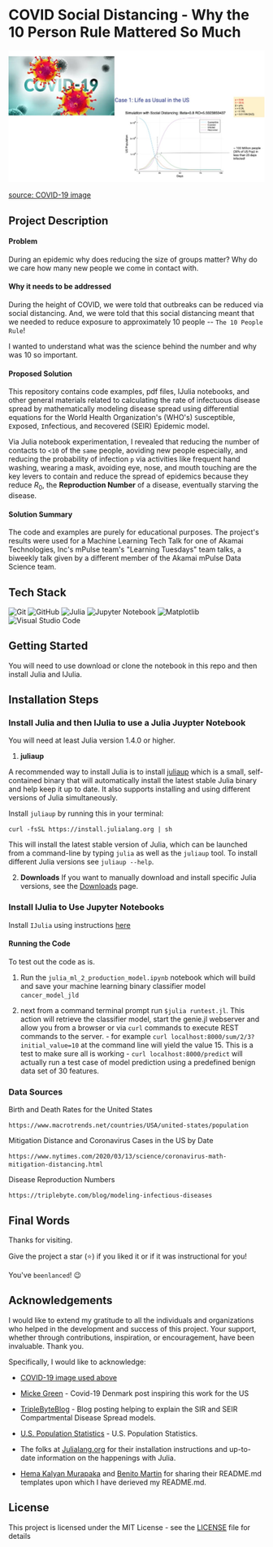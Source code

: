 # COVID Social Distancing - Why the 10 Person Rule Mattered So Much

<p>
    <img  alt="Covid Figure" src="./covid_distancing.jpg"/>
</p>

[source: COVID-19 image](https://www.google.com/imgres?q=covid&imgurl=https%3A%2F%2Ffox2now.com%2Fwp-content%2Fuploads%2Fsites%2F14%2F2020%2F03%2FCHIP-Coronavirus-COVID-19.png%3Fstrip%3D1&imgrefurl=https%3A%2F%2Ffox2now.com%2Fnews%2Fst-louis-covid-19-task-force-reports-more-than-2500-patients-discharged-home%2F&docid=unbELyPWmh7GkM&tbnid=Asdn27nEfrmjYM&vet=12ahUKEwjllvnZ0rqNAxWx4ckDHaFSOmQ4FBAzegQINxAA..i&w=1920&h=1080&hcb=2&itg=1&ved=2ahUKEwjllvnZ0rqNAxWx4ckDHaFSOmQ4FBAzegQINxAA)
## Project Description

#### Problem

During an epidemic why does reducing the size of groups matter? Why do we care how many new people we come in contact with.

#### Why it needs to be addressed

During the height of COVID, we were told that outbreaks can be reduced via social distancing. And, we were told that this social distancing meant that we needed to reduce exposure to approximately 10 people -- `The 10 People Rule`!

I wanted to understand what was the science behind the number and why was 10 so important.

#### Proposed Solution

This repository contains code examples, pdf files, IJulia notebooks, and other general materials related to calculating the rate of infectuous disease spread by mathematically modeling disease spread using differential equations for the World Health Organization's (WHO's) `S`usceptible, `E`xposed, `I`nfectious, and `R`ecovered (SEIR) Epidemic model.

Via Julia notebook experimentation, I revealed that reducing the number of contacts to `<10` of the `same` people, aoviding new people especially, and reducing the probability of infection `p` via activities like frequent hand washing, wearing a mask, avoiding eye, nose, and mouth touching are the key levers to contain and reduce the spread of epidemics because they reduce $R_0$, the **Reproduction Number** of a disease, eventually starving the disease.

#### Solution Summary

The code and examples are purely for educational purposes. The project's results were used for a Machine Learning Tech Talk for one of Akamai Technologies, Inc's mPulse team's "Learning Tuesdays" team talks, a biweekly talk given by a different member of the Akamai mPulse Data Science team.

## Tech Stack

![Git](https://img.shields.io/badge/git-%23F05033.svg?style=for-the-badge&logo=git&logoColor=white)
![GitHub](https://img.shields.io/badge/GitHub-%23121011.svg?logo=github&logoColor=white)
![Julia](https://img.shields.io/badge/-Julia-9558B2?style=for-the-badge&logo=julia&logoColor=white)
![Jupyter Notebook](https://img.shields.io/badge/jupyter-%23FA0F00.svg?style=for-the-badge&logo=jupyter&logoColor=white)
![Matplotlib](https://custom-icon-badges.demolab.com/badge/Matplotlib-71D291?logo=matplotlib&logoColor=fff)
![Visual Studio Code](https://img.shields.io/badge/Visual%20Studio%20Code-0078d7.svg?style=for-the-badge&logo=visual-studio-code&logoColor=white)

## Getting Started

You will need to use download or clone the notebook in this repo and then install Julia and IJulia.

## Installation Steps

### Install Julia and then IJulia to use a Julia Juypter Notebook

You will need at least Julia version 1.4.0 or higher.

1. **juliaup**

A recommended way to install Julia is to install [juliaup](https://github.com/JuliaLang/juliaup) which is a small, self-contained binary that will automatically install the latest stable Julia binary and help keep it up to date. It also supports installing and using different versions of Julia simultaneously.

Install `juliaup` by running this in your terminal:

```
curl -fsSL https://install.julialang.org | sh

```

This will install the latest stable version of Julia, which can be launched from a command-line by typing `julia` as well as the `juliaup` tool. To install different Julia versions see `juliaup --help`.

2. **Downloads**
   If you want to manually download and install specific Julia versions, see the [Downloads](https://julialang.org/downloads/) page.

### Install IJulia to Use Jupyter Notebooks

Install `IJulia` using instructions [here](https://github.com/JuliaLang/IJulia.jl)

#### Running the Code

To test out the code as is. <br>

1. Run the `julia_ml_2_production_model.ipynb` notebook which will build and save
   your machine learning binary classifier model `cancer_model_jld`

2. next from a command terminal prompt run `$julia runtest.jl`. This action will
   retrieve the classifier model, start the genie.jl webserver and allow you from a browser
   or via `curl` commands to execute REST commands to the server. - for example `curl localhost:8000/sum/2/3?initial_value=10` at the command line
   will yield the value 15. This is a test to make sure all is working - `curl localhost:8000/predict` will actually run a test case of model prediction
   using a predefined benign data set of 30 features.

### Data Sources

Birth and Death Rates for the United States

```
https://www.macrotrends.net/countries/USA/united-states/population
```

Mitigation Distance and Coronavirus Cases in the US by Date

```
https://www.nytimes.com/2020/03/13/science/coronavirus-math-mitigation-distancing.html
```

Disease Reproduction Numbers

```
https://triplebyte.com/blog/modeling-infectious-diseases
```

## Final Words

Thanks for visiting.

Give the project a star (⭐) if you liked it or if it was instructional for you!

You've `beenlanced`! 😉

## Acknowledgements

I would like to extend my gratitude to all the individuals and organizations who helped in the development and success of this project. Your support, whether through contributions, inspiration, or encouragement, have been invaluable. Thank you.

Specifically, I would like to acknowledge:

- [COVID-19 image used above](https://www.google.com/imgres?q=covid&imgurl=https%3A%2F%2Ffox2now.com%2Fwp-content%2Fuploads%2Fsites%2F14%2F2020%2F03%2FCHIP-Coronavirus-COVID-19.png%3Fstrip%3D1&imgrefurl=https%3A%2F%2Ffox2now.com%2Fnews%2Fst-louis-covid-19-task-force-reports-more-than-2500-patients-discharged-home%2F&docid=unbELyPWmh7GkM&tbnid=Asdn27nEfrmjYM&vet=12ahUKEwjllvnZ0rqNAxWx4ckDHaFSOmQ4FBAzegQINxAA..i&w=1920&h=1080&hcb=2&itg=1&ved=2ahUKEwjllvnZ0rqNAxWx4ckDHaFSOmQ4FBAzegQINxAA)
- [Micke Green](https://doktormike.gitlab.io/post/covid-19/) - Covid-19 Denmark post inspiring this work for the US
- [TripleByteBlog](https://triplebyte.com/blog/modeling-infectious-diseases) - Blog posting helping to explain the SIR and SEIR Compartmental Disease Spread models.
- [U.S. Population Statistics](https://www.macrotrends.net/countries/USA/united-states/population) - U.S. Population Statistics.
- The folks at [Julialang.org](https://julialang.org/) for their installation instructions and up-to-date information on the happenings with Julia.

- [Hema Kalyan Murapaka](https://www.linkedin.com/in/hemakalyan) and [Benito Martin](https://martindatasol.com/blog) for sharing their README.md templates upon which I have derieved my README.md.

## License

This project is licensed under the MIT License - see the [LICENSE](./LICENSE) file for details
